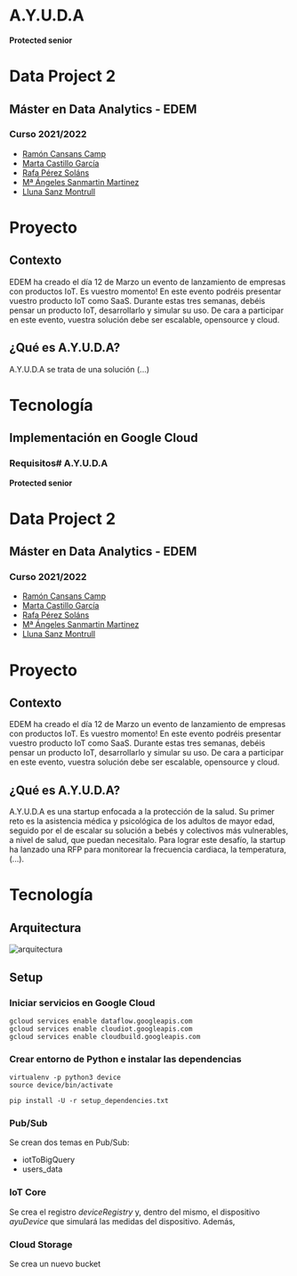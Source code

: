 # A.Y.U.D.A
**Protected senior**

# Data Project 2
## Máster en Data Analytics - EDEM
### Curso 2021/2022

- [Ramón Cansans Camp](https://www.linkedin.com/in/ramon-casans-camp/)
- [Marta Castillo García](https://www.linkedin.com/in/marta-castillo-garc%C3%ADa-041bb169/)
- [Rafa Pérez Soláns](https://www.linkedin.com/in/rafa-perez-solans/)
- [Mª Ángeles Sanmartin Martinez](https://www.linkedin.com/in/m%C2%AAangeles-sanmart%C3%ADn-mart%C3%ADnez-76b4b9129/)
- [Lluna Sanz Montrull](https://www.linkedin.com/in/llunasmontrull/)

# Proyecto
## Contexto
EDEM ha creado el día 12 de Marzo un evento de lanzamiento de empresas con productos IoT. Es vuestro momento! En este evento podréis presentar vuestro producto IoT como SaaS.
Durante estas tres semanas, debéis pensar un producto IoT, desarrollarlo y simular su uso.
De cara a participar en este evento, vuestra solución debe ser escalable, opensource y  cloud.

## ¿Qué es A.Y.U.D.A?
A.Y.U.D.A se trata de una solución (...)

# Tecnología
## Implementación en Google Cloud
### Requisitos# A.Y.U.D.A
**Protected senior**

# Data Project 2
## Máster en Data Analytics - EDEM
### Curso 2021/2022

- [Ramón Cansans Camp](https://www.linkedin.com/in/ramon-casans-camp/)
- [Marta Castillo García](https://www.linkedin.com/in/marta-castillo-garc%C3%ADa-041bb169/)
- [Rafa Pérez Soláns](https://www.linkedin.com/in/rafa-perez-solans/)
- [Mª Ángeles Sanmartin Martinez](https://www.linkedin.com/in/m%C2%AAangeles-sanmart%C3%ADn-mart%C3%ADnez-76b4b9129/)
- [Lluna Sanz Montrull](https://www.linkedin.com/in/llunasmontrull/)

# Proyecto
## Contexto
EDEM ha creado el día 12 de Marzo un evento de lanzamiento de empresas con productos IoT. Es vuestro momento! En este evento podréis presentar vuestro producto IoT como SaaS.
Durante estas tres semanas, debéis pensar un producto IoT, desarrollarlo y simular su uso.
De cara a participar en este evento, vuestra solución debe ser escalable, opensource y  cloud.

## ¿Qué es A.Y.U.D.A?
A.Y.U.D.A es una startup enfocada a la protección de la salud. Su primer reto es la asistencia médica y psicológica de los adultos de mayor edad, seguido por el de escalar su solución a bebés y colectivos más vulnerables, a nivel de salud, que puedan necesitalo. Para lograr este desafío, la startup ha lanzado una RFP para monitorear la frecuencia cardiaca, la temperatura, (...).


# Tecnología
## Arquitectura
![arquitectura](/media/Arquitectura_BUENA_final.jpg")

## Setup
### Iniciar servicios en Google Cloud
```
gcloud services enable dataflow.googleapis.com
gcloud services enable cloudiot.googleapis.com
gcloud services enable cloudbuild.googleapis.com
```

### Crear entorno de Python e instalar las dependencias
```
virtualenv -p python3 device
source device/bin/activate
```
```
pip install -U -r setup_dependencies.txt
```

### Pub/Sub
Se crean dos temas en Pub/Sub:
- iotToBigQuery
- users\_data

### IoT Core
Se crea el registro _deviceRegistry_ y, dentro del mismo, el dispositivo _ayuDevice_ que simulará las medidas del dispositivo. Además, 

### Cloud Storage
Se crea un nuevo bucket 

